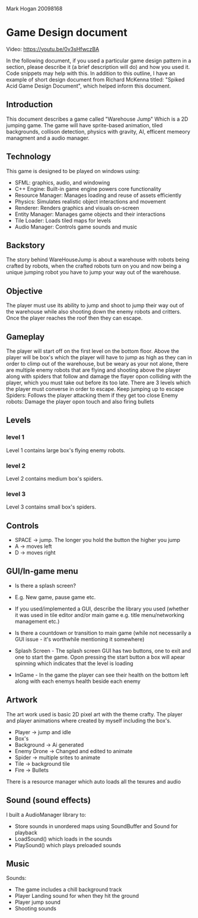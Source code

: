 Mark Hogan
20098168
# Game Design document

Video: https://youtu.be/0v3sHfwczBA 

In the following document, if you used a particular game design pattern in a section, please describe it (a brief description will do) and how you used it. Code snippets may help with this.
In addition to this outline, I have an example of short design document from Richard McKenna titled: "Spiked Acid Game Design Document", which helped inform this document.

## Introduction
This document describes a game called "Warehouse Jump" Which is a 2D jumping game. The game will have sprite-based animation, tiled backgrounds, collison detection, physics with gravity, AI, efficent memeory managment and a audio manager.


## Technology
This game is designed to be played on windows using:
* SFML: graphics, audio, and windowing
* C++ Engine: Built-in game engine powers core functionality
* Resource Manager: Manages loading and reuse of assets efficiently
* Physics: Simulates realistic object interactions and movement
* Renderer: Renders graphics and visuals on-screen
* Entity Manager: Manages game objects and their interactions
* Tile Loader: Loads tiled maps for levels
* Audio Manager: Controls game sounds and music

## Backstory
The story behind WareHouseJump is about a warehouse with robots being crafted by robots, when the crafted robots turn on you and now being a unique jumping robot you have to jump your way out of the warehouse.


## Objective
The player must use its ability to jump and shoot to jump their way out of the warehouse while also shooting down the enemy robots and critters. Once the player reaches the roof then they can escape.


## Gameplay
The player will start off on the first level on the bottom floor. Above the player will be box's which the player will have to jump as high as they can in order to climp out of the warehouse, but be weary as your not alone, there are multiple enemy robots that are flying and shooting above the player along with spiders that follow and damage the flayer opon colliding with the player, which you must take out before its too late. There are 3 levels which the player must converse in order to escape. Keep jumping up to escape
Spiders: Follows the player attacking them if they get too close
Enemy robots: Damage the player opon touch and also firing bullets

## Levels
### level 1
Level 1 contains large box's flying enemy robots.
### level 2 
Level 2 contains medium box's spiders.
### level 3
Level 3 contains small box's spiders.

## Controls
* SPACE -> jump. The longer you hold the button the higher you jump
* A -> moves left
* D -> moves right

## GUI/In-game menu
* Is there a splash screen?
* E.g. New game, pause game etc.
* If you used/implemented a GUI, describe the library you used (whether it was used in tile editor and/or main game e.g. title menu/networking management etc.)
* Is there a countdown or transition to main game (while not necessarily a GUI issue - it's worthwhile mentioning it somewhere)

* Splash Screen - The splash screen GUI has two buttons, one to exit and one to start the game. Opon pressing the start button a box will apear spinning which indicates that the level is loading
* InGame - In the game the player can see their health on the bottom left along with each enemys health beside each enemy

## Artwork
The art work used is basic 2D pixel art with the theme crafty. The player and player animations where created by myself including the box's.

* Player -> jump and idle
* Box's
* Background -> Ai generated
* Enemy Drone -> Changed and edited to animate
* Spider -> multiple srites to animate
* Tile -> background tile
* Fire -> Bullets

There is a resource manager which auto loads all the texures and audio

## Sound (sound effects)
I built a AudioManager library to: 
* Store sounds in unordered maps using SoundBuffer and Sound for playback
* LoadSound() which loads in the sounds
* PlaySound() which plays preloaded sounds



## Music
Sounds:
* The game includes a chill background track
* Player Landing sound for when they hit the ground
* Player jump sound
* Shooting sounds
